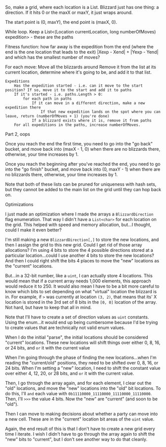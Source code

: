 So, make a grid, where each location is a List<Blizzard>. Blizzard just has one thing: a direction. If it hits 0 or the maxX or maxY, it just wraps around.


The start point is (0, maxY), the end point is (maxX, 0).

While loop. Keep a List<(Location currentLocation, long numberOfMoves) expedition> - these are the paths

Fitness function: how far away is the expedition from the end (where the end is the one location that leads to the exit) |Xexp - Xend| + |Yexp - Yend| and which has the smallest number of moves?

For each move:
    Move all the blizzards around
        Remove it from the list at its current location, determine where it's going to be, and add it to that list.
    
    Expeditions
        Has the expedition started - i.e. can it move to the start position? If so, move it to the start and add it to paths
        If it's started - i.e. paths.Length > 0:
            for each path in paths
                If it can move in a different direction, make a new expedition there
                    If that new expedition lands on the spot where you can leave, return (numberOfMoves + 1) (you're done)
                If a blizzard exists where it is, remove it from paths
        For all expeditions in the paths, increase numberOfMoves. 


Part 2, oops

Once you reach the end the first time, you need to go into the "go back" bucket, and move back into (maxX - 1, 0) when there are no blizzards there, otherwise, your time increases by 1.

Once you reach the beginning after you've reached the end, you need to go into the "go finish" bucket, and move back into (0, maxY - 1) when there are no blizzards there, otherwise, your time increases by 1.

Note that both of these lists can be pruned for uniqueness with hash sets, but they cannot be added to the main list on the grid until they can hop back on.

Optimizations

I just made an optimization where I made the arrays a `BlizzardDirection` flag enumeration. That way I didn't have a `List<char>` for each location on the grid. This helped with speed and memory allocation, but...I thought, could I make it even better?

I'm still making a new `BlizzardDirection[,]` to store the new locations, and then I assign the grid to this new grid. Could I get rid of those array allocations? I'm using 4 bits to store the 4 possible directions stored at a particular location...could I use another 4 bits to store the new locations? And then I could right shift the bits 4 places to move the "new" locations as the "current" locations.

But...in a 32-bit number, like a `uint`, I can actually store 4 locations. This would mean that if a current array needs 1,000 elements, this approach would reduce it to 250. It would also mean I have to be a bit more careful to know which bits to set depending on what "virtual" location the blizzard is in. For example, if `>` was currently at location `(3, 2)`, that means that its' X location is stored in the 3rd set of 8 bits in the `[0, 0]` location of the array. Not hard, but have to keep that all in mind.

Note that I'll have to create a set of direction values as `uint` constants. Using the enum...it would end up being cumbersome because I'd be trying to create values that are technically not valid enum values.

When I do the initial "parse", the initial locations should be considered "current" locations. These new locations will shift things over either 0, 8, 16, or 24 bits, and `or` it with the current value

When I'm going through the phase of finding the new locations...when I'm reading the "current/old" positions, they need to be shifted over 0, 8, 16, or 24 bits. When I'm setting a "new" location, I need to shift the constant value over either 4, 12, 20, or 28 bits, and `or` it with the current value.

Then, I go through the array again, and for each element, I clear out the "old" locations, and move the "new" locations into the "old" bit locations. To do this, I'll `and` each value with `0b11110000_11110000_11110000_11110000`. Then, I'll `>>>` the value 4 bits. Now the "new" are "current" (and soon to be "old").

Then I can move to making decisions about whether a party can move into a new cell. These are in the "current" location bit areas of the `uint` value.

Again, the end result of this is that I don't have to create a new grid every time I iterate. I wish I didn't have to go through the array again to shift the "new" bits to "current", but I don't see another way to do that cleanly.